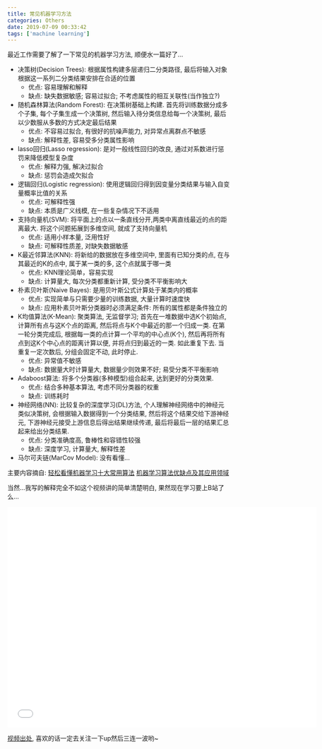 ```yaml
---
title: 常见机器学习方法
categories: Others
date: 2019-07-09 00:33:42
tags: ['machine learning']
---
```


最近工作需要了解了一下常见的机器学习方法, 顺便水一篇好了...

<!-- 摘要部分 -->
<!-- more -->


- 决策树(Decision Trees): 根据属性构建多层递归二分类路径, 最后将输入对象根据这一系列二分类结果安排在合适的位置
  + 优点: 容易理解和解释
  + 缺点: 缺失数据敏感; 容易过拟合; 不考虑属性的相互关联性(当作独立?)
- 随机森林算法(Random Forest): 在决策树基础上构建. 首先将训练数据分成多个子集, 每个子集生成一个决策树, 然后输入待分类信息给每一个决策树, 最后以少数服从多数的方式决定最后结果
  + 优点: 不容易过拟合, 有很好的抗噪声能力, 对异常点离群点不敏感
  + 缺点: 解释性差, 容易受多分类属性影响
- lasso回归(Lasso regression): 是对一般线性回归的改良, 通过对系数进行惩罚来降低模型复杂度
  + 优点: 解释力强, 解决过拟合
  + 缺点: 惩罚会造成欠拟合
- 逻辑回归(Logistic regression): 使用逻辑回归得到因变量分类结果与输入自变量概率比值的关系
  + 优点: 可解释性强
  + 缺点: 本质是广义线模, 在一些复杂情况下不适用
- 支持向量机(SVM): 将平面上的点以一条直线分开,两类中离直线最近的点的距离最大. 将这个问题拓展到多维空间, 就成了支持向量机
  + 优点: 适用小样本量, 泛用性好
  + 缺点: 可解释性质差, 对缺失数据敏感
- K最近邻算法(KNN): 将新给的数据放在多维空间中, 里面有已知分类的点, 在与其最近的K的点中, 属于某一类的多, 这个点就属于哪一类
  + 优点: KNN理论简单，容易实现
  + 缺点: 计算量大, 每次分类都重新计算, 受分类不平衡影响大
- 朴素贝叶斯(Naive Bayes): 是用贝叶斯公式计算处于某类内的概率
  + 优点: 实现简单与只需要少量的训练数据, 大量计算时速度快
  + 缺点: 应用朴素贝叶斯分类器时必须满足条件: 所有的属性都是条件独立的
- K均值算法(K-Mean): 聚类算法, 无监督学习; 首先在一堆数据中选K个初始点, 计算所有点与这K个点的距离, 然后将点与K个中最近的那一个归成一类. 在第一轮分类完成后, 根据每一类的点计算一个平均的中心点(K个), 然后再将所有点到这K个中心点的距离计算以便, 并将点归到最近的一类. 如此重复下去. 当重复一定次数后, 分组会固定不动, 此时停止.
  + 优点: 异常值不敏感
  + 缺点: 数据量大时计算量大, 数据量少则效果不好; 易受分类不平衡影响
- Adaboost算法: 将多个分类器(多种模型)组合起来, 达到更好的分类效果.
  + 优点: 结合多种基本算法, 考虑不同分类器的权重
  + 缺点: 训练耗时
- 神经网络(NN): 比较复杂的深度学习(DL)方法, 个人理解神经网络中的神经元类似决策树, 会根据输入数据得到一个分类结果, 然后将这个结果交给下游神经元, 下游神经元接受上游信息后得出结果继续传递, 最后将最后一层的结果汇总起来给出分类结果.
  + 优点: 分类准确度高, 鲁棒性和容错性较强
  + 缺点: 深度学习, 计算量大, 解释性差
- 马尔可夫链(MarCov Model): 没有看懂...


主要内容摘自:
[轻松看懂机器学习十大常用算法](https://cloud.tencent.com/developer/article/1006091)
[机器学习算法优缺点及其应用领域](https://blog.csdn.net/mach_learn/article/details/39501849)

当然...我写的解释完全不如这个视频讲的简单清楚明白, 果然现在学习要上B站了么...
<iframe src="//player.bilibili.com/player.html?aid=20922906&cid=34291885&page=1" width="700" height="500" scrolling="no" border="0" frameborder="no" framespacing="0" allowfullscreen="true"> </iframe>

[视频出处](https://www.bilibili.com/video/av20922906?t=585), 喜欢的话一定去关注一下up然后三连一波哟~